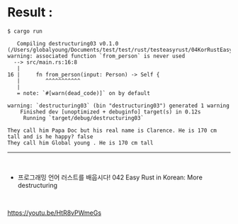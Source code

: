 # Result : 

```
$ cargo run

   Compiling destructuring03 v0.1.0 (/Users/globalyoung/Documents/test/test/rust/testeasyrust/04KorRustEasyRust/042_More_Destructuring/destructuring03)
warning: associated function `from_person` is never used
  --> src/main.rs:16:8
   |
16 |     fn from_person(input: Person) -> Self {
   |        ^^^^^^^^^^^
   |
   = note: `#[warn(dead_code)]` on by default

warning: `destructuring03` (bin "destructuring03") generated 1 warning
    Finished dev [unoptimized + debuginfo] target(s) in 0.12s
     Running `target/debug/destructuring03`

They call him Papa Doc but his real name is Clarence. He is 170 cm tall and is he happy? false
They call him Global young . He is 170 cm tall

```
<hr>

<br>

- 프로그래밍 언어 러스트를 배웁시다! 042 Easy Rust in Korean: More destructuring

<br>


https://youtu.be/HtR8vPWmeGs

<br>
